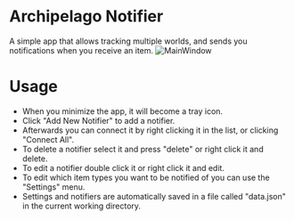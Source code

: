 # Archipelago Notifier

A simple app that allows tracking multiple worlds, and sends you notifications when you receive an item.
![MainWindow](https://github.com/user-attachments/assets/cd01f072-575a-4819-b5ad-9cb11b91bb1f)

# Usage

- When you minimize the app, it will become a tray icon.
- Click "Add New Notifier" to add a notifier.
- Afterwards you can connect it by right clicking it in the list, or clicking "Connect All".
- To delete a notifier select it and press "delete" or right click it and delete.
- To edit a notifier double click it or right click it and edit.
- To edit which item types you want to be notified of you can use the "Settings" menu.
- Settings and notifiers are automatically saved in a file called "data.json" in the current working directory.
